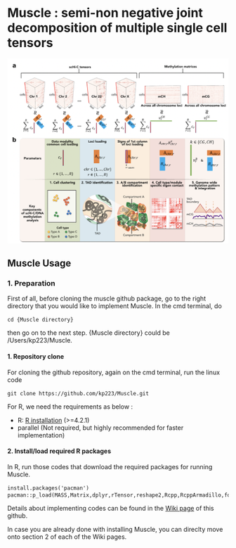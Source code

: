 # Muscle : semi-non negative joint decomposition of multiple single cell tensors
![Muscle diagram](/figures/Figure_intro.jpg)

## Muscle Usage

### 1. Preparation


First of all, before cloning the muscle github package, go to the right directory that you would like to implement Muscle. In the cmd terminal, do

```
cd {Muscle directory}
```

then go on to the next step. {Muscle directory} could be /Users/kp223/Muscle.


#### 1. Repository clone

For cloning the github repository, again on the cmd terminal, run the linux code 

```
git clone https://github.com/kp223/Muscle.git
```

For R, we need the requirements as below : 


-   R: [R installation](https://www.r-project.org)  (>=4.2.1)
-   parallel (Not required, but highly recommended for faster implementation)

#### 2. Install/load required R packages

In R, run those codes that download the required packages for running Muscle.

```
install.packages('pacman')
pacman::p_load(MASS,Matrix,dplyr,rTensor,reshape2,Rcpp,RcppArmadillo,foreach,inline,parallel,doParallel,RSpectra,qs,gtools)
```

Details about implementing codes can be found in the [Wiki page](https://github.com/kp223/Muscle/wiki) of this github.

In case you are already done with installing Muscle, you can direclty move onto section 2 of each of the Wiki pages.


